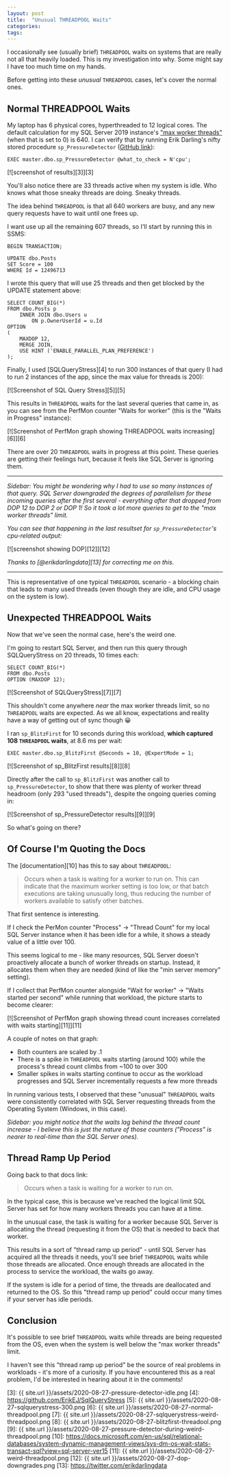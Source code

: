 ```yaml
---
layout: post
title:  "Unusual THREADPOOL Waits"
categories: 
tags: 
---
```


I occasionally see (usually brief) `THREADPOOL` waits on systems that are really not all that heavily loaded.  This is my investigation into why.  Some might say I have too much time on my hands.

Before getting into these *unusual* `THREADPOOL` cases, let's cover the normal ones.

## Normal THREADPOOL Waits

My laptop has 6 physical cores, hyperthreaded to 12 logical cores.  The default calculation for my SQL Server 2019 instance's ["max worker threads"][1] (when that is set to 0) is 640.  I can verify that by running Erik Darling's nifty stored procedure `sp_PressureDetector` ([GitHub link][2]):

    EXEC master.dbo.sp_PressureDetector @what_to_check = N'cpu';

[![screenshot of results][3]][3]

You'll also notice there are 33 threads active when my system is idle.  Who knows what those sneaky threads are doing.  Sneaky threads.

The idea behind `THREADPOOL` is that all 640 workers are busy, and any new query requests have to wait until one frees up.

I want use up all the remaining 607 threads, so I'll start by running this in SSMS:

    BEGIN TRANSACTION;

    UPDATE dbo.Posts
    SET Score = 100
    WHERE Id = 12496713

I wrote this query that will use 25 threads and then get blocked by the UPDATE statement above:

    SELECT COUNT_BIG(*)
    FROM dbo.Posts p
        INNER JOIN dbo.Users u
            ON p.OwnerUserId = u.Id
    OPTION 
    (
        MAXDOP 12, 
        MERGE JOIN, 
        USE HINT ('ENABLE_PARALLEL_PLAN_PREFERENCE')
    );

Finally, I used [SQLQueryStress][4] to run 300 instances of that query (I had to run 2 instances of the app, since the max value for threads is 200):

[![Screenshot of SQL Query Stress][5]][5]

This results in `THREADPOOL` waits for the last several queries that came in, as you can see from the PerfMon counter "Waits for worker" (this is the "Waits in Progress" instance):

[![Screenshot of PerfMon graph showing THREADPOOL waits increasing][6]][6]

There are over 20 `THREADPOOL` waits in progress at this point.  These queries are getting their feelings hurt, because it feels like SQL Server is ignoring them.

---

*Sidebar: You might be wondering why I had to use so many instances of that query.  SQL Server downgraded the degrees of parallelism for these incoming queries after the first several - everything after that dropped from DOP 12 to DOP 2 or DOP 1!  So it took a lot more queries to get to the "max worker threads" limit.*

*You can see that happening in the last resultset for `sp_PressureDetector`'s cpu-related output:*

[![screenshot showing DOP][12]][12]

*Thanks to [@erikdarlingdata][13] for correcting me on this.*

---

This is representative of one typical `THREADPOOL` scenario - a blocking chain that leads to many used threads (even though they are idle, and CPU usage on the system is low).

## Unexpected THREADPOOL Waits

Now that we've seen the normal case, here's the weird one.

I'm going to restart SQL Server, and then run this query through SQLQueryStress on 20 threads, 10 times each:

    SELECT COUNT_BIG(*)
    FROM dbo.Posts
    OPTION (MAXDOP 12);

[![Screenshot of SQLQueryStress][7]][7]

This shouldn't come anywhere *near* the max worker threads limit, so no `THREADPOOL` waits are expected.  As we all know, expectations and reality have a way of getting out of sync though 😀

I ran `sp_BlitzFirst` for 10 seconds during this workload, **which captured 108 `THREADPOOL` waits**, at 8.6 ms per wait:

    EXEC master.dbo.sp_BlitzFirst @Seconds = 10, @ExpertMode = 1;

[![Screenshot of sp_BlitzFirst results][8]][8]

Directly after the call to `sp_BlitzFirst` was another call to `sp_PressureDetector`, to show that there was plenty of worker thread headroom (only 293 "used threads"), despite the ongoing queries coming in:

[![Screenshot of sp_PressureDetector results][9]][9]

So what's going on there?

## Of Course I'm Quoting the Docs

The [documentation][10] has this to say about `THREADPOOL`:

> Occurs when a task is waiting for a worker to run on. This can indicate that the maximum worker setting is too low, or that batch executions are taking unusually long, thus reducing the number of workers available to satisfy other batches.

That first sentence is interesting.

If I check the PerMon counter "Process" -> "Thread Count" for my local SQL Server instance when it has been idle for a while, it shows a steady value of a little over 100.

This seems logical to me - like many resources, SQL Server doesn't proactively allocate a bunch of worker threads on startup.  Instead, it allocates them when they are needed (kind of like the "min server memory" setting).

If I collect that PerfMon counter alongside "Wait for worker" -> "Waits started per second" while running that workload, the picture starts to become clearer:

[![Screenshot of PerfMon graph showing thread count increases correlated with waits starting][11]][11]

A couple of notes on that graph:

- Both counters are scaled by .1
- There is a spike in `THREADPOOL` waits starting (around 100) while the process's thread count climbs from ~100 to over 300
- Smaller spikes in waits starting continue to occur as the workload progresses and SQL Server incrementally requests a few more threads

In running various tests, I observed that these "unusual" `THREADPOOL` waits were consistently correlated with SQL Server requesting threads from the Operating System (Windows, in this case).  

*Sidebar: you might notice that the waits lag behind the thread count increase - I believe this is just the nature of those counters ("Process" is nearer to real-time than the SQL Server ones).*

## Thread Ramp Up Period

Going back to that docs link:

> Occurs when a task is waiting for a worker to run on.

In the typical case, this is because we've reached the logical limit SQL Server has set for how many workers threads you can have at a time.

In the unusual case, the task is waiting for a worker because SQL Server is allocating the thread (requesting it from the OS) that is needed to back that worker.

This results in a sort of "thread ramp up period" - until SQL Server has acquired all the threads it needs, you'll see brief `THREADPOOL` waits while those threads are allocated.  Once enough threads are allocated in the process to service the workload, the waits go away.

If the system is idle for a period of time, the threads are deallocated and returned to the OS.  So this "thread ramp up period" could occur many times if your server has idle periods.

## Conclusion

It's possible to see brief `THREADPOOL` waits while threads are being requested from the OS, even when the system is well below the "max worker threads" limit.

I haven't see this "thread ramp up period" be the source of real problems in workloads - it's more of a curiosity.  If you have encountered this as a real problem, I'd be interested in hearing about it in the comments!

[1]: https://docs.microsoft.com/en-us/sql/database-engine/configure-windows/configure-the-max-worker-threads-server-configuration-option?view=sql-server-ver15
[2]: https://github.com/erikdarlingdata/DarlingData#pressure-detector
[3]: {{ site.url }}/assets/2020-08-27-pressure-detector-idle.png
[4]: https://github.com/ErikEJ/SqlQueryStress
[5]: {{ site.url }}/assets/2020-08-27-sqlquerystress-300.png
[6]: {{ site.url }}/assets/2020-08-27-normal-threadpool.png
[7]: {{ site.url }}/assets/2020-08-27-sqlquerystress-weird-threadpool.png
[8]: {{ site.url }}/assets/2020-08-27-blitzfirst-threadool.png
[9]: {{ site.url }}/assets/2020-08-27-pressure-detector-during-weird-threadpool.png
[10]: https://docs.microsoft.com/en-us/sql/relational-databases/system-dynamic-management-views/sys-dm-os-wait-stats-transact-sql?view=sql-server-ver15
[11]: {{ site.url }}/assets/2020-08-27-weird-threadpool.png
[12]: {{ site.url }}/assets/2020-08-27-dop-downgrades.png
[13]: https://twitter.com/erikdarlingdata